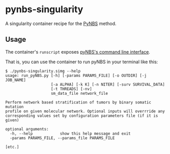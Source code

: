 # pynbs-singularity

A singularity container recipe for the [PyNBS](https://github.com/idekerlab/pyNBS) method.

## Usage

The container's `runscript` exposes [pyNBS's command line interface](https://github.com/idekerlab/pyNBS/wiki/pyNBS-Command-Line-Manual).

That is, you can use the container to run pyNBS in your terminal like this:
```
$ ./pynbs-singularity.simg --help
usage: run_pyNBS.py [-h] [-params PARAMS_FILE] [-o OUTDIR] [-j JOB_NAME]
                    [-a ALPHA] [-k K] [-n NITER] [-surv SURVIVAL_DATA]
                    [-t THREADS] [-nv]
                    sm_data_file network_file

Perform network based stratification of tumors by binary somatic mutation
profile on given molecular network. Optional inputs will overrride any
corresponding values set by configuration parameters file (if it is given)

optional arguments:
  -h, --help            show this help message and exit
  -params PARAMS_FILE, --params_file PARAMS_FILE

[etc.]
```
